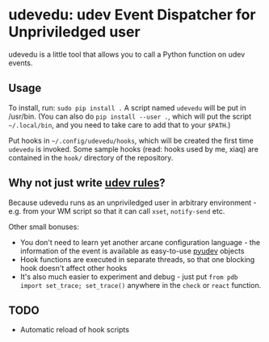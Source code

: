 # udevedu: udev Event Dispatcher for Unpriviledged user

udevedu is a little tool that allows you to call a Python function on udev
events.

## Usage

To install, run: `sudo pip install .` A script named `udevedu` will be put in
/usr/bin. (You can also do `pip install --user .`, which will put the script
`~/.local/bin`, and you need to take care to add that to your `$PATH`.)

Put hooks in `~/.config/udevedu/hooks`, which will be created the first time
`udevedu` is invoked. Some sample hooks (read: hooks used by me, xiaq) are
contained in the `hook/` directory of the repository.

## Why not just write [udev rules](http://www.freedesktop.org/software/systemd/man/udev.html)?

Because udevedu runs as an unpriviledged user in arbitrary environment - e.g.
from your WM script so that it can call `xset`, `notify-send` etc.

Other small bonuses:

* You don't need to learn yet another arcane configuration language - the
  information of the event is available as easy-to-use
  [pyudev](http://pyudev.readthedocs.org/) objects
* Hook functions are executed in separate threads, so that one blocking hook
  doesn't affect other hooks
* It's also much easier to experiment and debug - just put
  `from pdb import set_trace; set_trace()` anywhere in the `check` or `react`
  function.

## TODO

* Automatic reload of hook scripts

